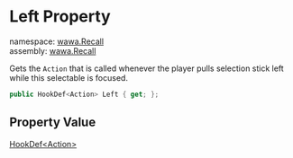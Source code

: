 # Left Property

namespace: [wawa\.Recall](../../wawa.Recall.md)<br />
assembly: [wawa\.Recall](../../../wawa.Recall.md)

Gets the `Action` that is called whenever the player
pulls selection stick left while this selectable is focused\.

```csharp
public HookDef<Action> Left { get; };
```

## Property Value

[HookDef\<Action\>](../../../wawa.Recall/wawa.Recall/HookDef\`1.md)

